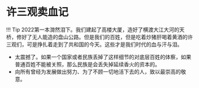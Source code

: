 # 许三观卖血记

!!! Tip
    2022第一本潸然泪下。我们建起了高楼大厦，造好了横渡大江大河的天桥，修好了无人能造的盘山公路。但是我们的百姓，但是吃着炒猪肝喝着黄酒的许三观们，可是挣扎着走到了共和国的今天。这些才是我们时代的血与汗与泪。


- 太震撼了。如果一个国家或者民族丢掉了这样细节的对底层百姓的体察，如果普通百姓不能被关照，那么民族是会丢失掉延续香火的资本的。
- 向所有曾经为发展做出努力、为了不顾一切地活下去的人，致以最崇高的敬意。